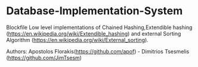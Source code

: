 # Database-Implementation-System

Blockfile Low level implementations of Chained Hashing,Extendible hashing (https://en.wikipedia.org/wiki/Extendible_hashing)
and external Sorting Algorithm (https://en.wikipedia.org/wiki/External_sorting).

Authors: Apostolos Florakis(https://github.com/apof) - Dimitrios Tsesmelis (https://github.com/JimTsesm)
